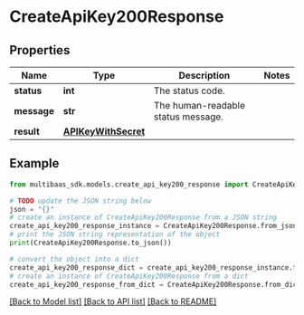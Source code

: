 # CreateApiKey200Response


## Properties

Name | Type | Description | Notes
------------ | ------------- | ------------- | -------------
**status** | **int** | The status code. | 
**message** | **str** | The human-readable status message. | 
**result** | [**APIKeyWithSecret**](APIKeyWithSecret.md) |  | 

## Example

```python
from multibaas_sdk.models.create_api_key200_response import CreateApiKey200Response

# TODO update the JSON string below
json = "{}"
# create an instance of CreateApiKey200Response from a JSON string
create_api_key200_response_instance = CreateApiKey200Response.from_json(json)
# print the JSON string representation of the object
print(CreateApiKey200Response.to_json())

# convert the object into a dict
create_api_key200_response_dict = create_api_key200_response_instance.to_dict()
# create an instance of CreateApiKey200Response from a dict
create_api_key200_response_from_dict = CreateApiKey200Response.from_dict(create_api_key200_response_dict)
```
[[Back to Model list]](../README.md#documentation-for-models) [[Back to API list]](../README.md#documentation-for-api-endpoints) [[Back to README]](../README.md)


